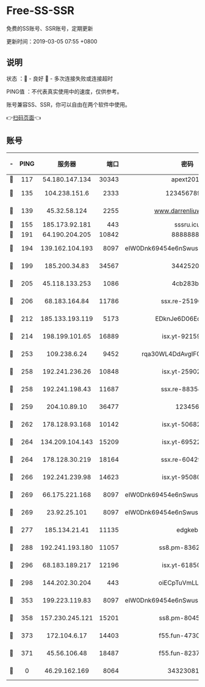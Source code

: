# Free-SS-SSR

免费的SS账号、SSR账号，定期更新

更新时间：2019-03-05 07:55 +0800

## 说明

状态     ：🙂 - 良好 🙁 - 多次连接失败或连接超时

PING值   ：不代表真实使用中的速度，仅供参考。

账号兼容SS、SSR，你可以自由在两个软件中使用。

👉[扫码页面](https://liesauer.github.io/free-ss-ssr.github.io/)👈

## 账号

|-|PING|服务器|端口|密码|加密方式|区域|
|:----:|:----:|:-----:|-----:|:----:|:----:|:----:|
|🙂|117|54.180.147.134|30343|apext2019|chacha20|KR|
|🙂|135|104.238.151.6|2333|12345678900|aes-256-cfb|JP|
|🙂|139|45.32.58.124|2255|www.darrenliuwei.com|aes-256-cfb|JP|
|🙂|155|185.173.92.181|443|sssru.icu|rc4-md5|RU|
|🙂|191|64.190.204.205|10842|88888888|rc4-md5|US|
|🙂|194|139.162.104.193|8097|eIW0Dnk69454e6nSwuspv9DmS201tQ0D|aes-256-cfb|JP|
|🙂|199|185.200.34.83|34567|34425208|aes-256-cfb|US|
|🙂|205|45.118.133.253|1086|4cb283b8|aes-256-cfb|SG|
|🙂|206|68.183.164.84|11786|ssx.re-25196932|aes-256-cfb|US|
|🙂|212|185.133.193.119|5173|EDknJe6D06EoWDaw|aes-256-cfb|US|
|🙂|214|198.199.101.65|16889|isx.yt-92159574|aes-256-cfb|US|
|🙂|253|109.238.6.24|9452|rqa30WL4DdAvgIFG6Fs3znzTa|aes-256-cfb|FR|
|🙂|258|192.241.236.26|10848|isx.yt-25902740|aes-256-cfb|US|
|🙂|258|192.241.198.43|11687|ssx.re-88354290|aes-256-cfb|US|
|🙂|259|204.10.89.10|36477|123456|aes-256-cfb|US|
|🙂|262|178.128.93.168|10142|isx.yt-50682573|aes-256-cfb|SG|
|🙂|264|134.209.104.143|15209|isx.yt-69522000|aes-256-cfb|SG|
|🙂|264|178.128.30.219|18164|ssx.re-60429944|aes-256-cfb|SG|
|🙂|266|192.241.239.98|14623|isx.yt-95080154|aes-256-cfb|US|
|🙂|269|66.175.221.168|8097|eIW0Dnk69454e6nSwuspv9DmS201tQ0D|aes-256-cfb|US|
|🙂|269|23.92.25.101|8097|eIW0Dnk69454e6nSwuspv9DmS201tQ0D|aes-256-cfb|US|
|🙂|277|185.134.21.41|11135|edgkeb|aes-256-cfb|GB|
|🙂|288|192.241.193.180|11057|ss8.pm-83620677|aes-256-cfb|US|
|🙂|296|68.183.189.217|12196|isx.yt-61850087|aes-256-cfb|SG|
|🙂|298|144.202.30.204|443|oiECpTuVmLLxk4Ts|aes-256-cfb|US|
|🙂|353|199.223.119.83|8097|eIW0Dnk69454e6nSwuspv9DmS201tQ0D|aes-256-cfb|US|
|🙂|358|157.230.245.121|15201|ss8.pm-80454151|aes-256-cfb|SG|
|🙂|373|172.104.6.17|14403|f55.fun-47304627|aes-256-cfb|US|
|🙂|371|45.56.106.48|18487|f55.fun-82379795|aes-256-cfb|US|
|🙁|0|46.29.162.169|8064|3432308177|aes-256-cfb|RU|
